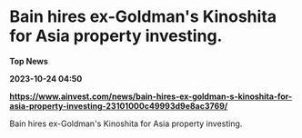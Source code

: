 # Bain hires ex-Goldman's Kinoshita for Asia property investing.
**Top News**

**2023-10-24 04:50**

**https://www.ainvest.com/news/bain-hires-ex-goldman-s-kinoshita-for-asia-property-investing-23101000c49993d9e8ac3769/**

Bain hires ex-Goldman's Kinoshita for Asia property investing.